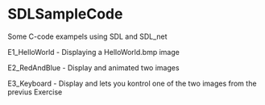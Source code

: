 # SDLSampleCode
Some C-code exampels using SDL and SDL_net 

E1_HelloWorld - Displaying a HelloWorld.bmp image

E2_RedAndBlue - Display and animated two images 

E3_Keyboard - Display and lets you kontrol one of the two images from the previus Exercise


